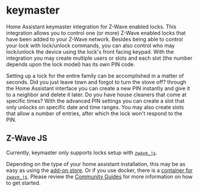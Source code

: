 # keymaster
Home Assistant keymaster integration for Z-Wave enabled locks. This integration allows you to control one (or more) Z-Wave enabled locks that have been added to your Z-Wave network. Besides being able to control your lock with lock/unlock commands, you can also control who may lock/unlock the device using the lock's front facing keypad. With the integration you may create multiple users or slots and each slot (the number depends upon the lock model) has its own PIN code.

Setting up a lock for the entire family can be accomplished in a matter of seconds. Did you just leave town and forgot to turn the stove off? through the Home Assistant interface you can create a new PIN instantly and give it to a neighbor and delete it later. Do you have house cleaners that come at specific times? With the advanced PIN settings you can create a slot that only unlocks on specific date and time ranges. You may also create slots that allow a number of entries, after which the lock won't respond to the PIN.

## Z-Wave JS

Currently, keymaster only supports locks setup with [`zwave_js`](https://www.home-assistant.io/integrations/zwave_js/).

Depending on the type of your home assistant installation, this may be as easy as using the [add-on store](https://www.home-assistant.io/addons/).  Or if you use docker, there is a [container for `zwave_js`](https://hub.docker.com/r/zwavejs/zwavejs2mqtt). Please review the [Community Guides](https://community.home-assistant.io/c/community-guides/51) for more information on how to get started.